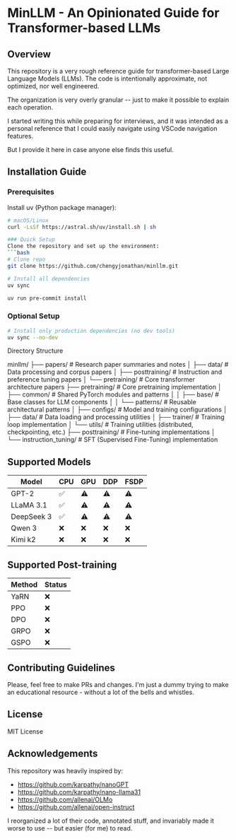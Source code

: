   # MinLLM - An Opinionated Guide for Transformer-based LLMs

  ## Overview

  This repository is a very rough reference guide for transformer-based Large Language Models (LLMs). The code is intentionally approximate, not optimized, nor well engineered.

  The organization is very overly granular -- just to make it possible to explain each operation.

  I started writing this while preparing for interviews, and it was intended as a personal reference that I could easily navigate using VSCode navigation features.

  But I provide it here in case anyone else finds this useful.

## Installation Guide

### Prerequisites

Install uv (Python package manager):
```bash
# macOS/Linux
curl -LsSf https://astral.sh/uv/install.sh | sh

### Quick Setup
Clone the repository and set up the environment:
```bash
# Clone repo
git clone https://github.com/chengyjonathan/minllm.git

# Install all dependencies
uv sync

uv run pre-commit install
```

### Optional Setup

```bash
# Install only production dependencies (no dev tools)
uv sync --no-dev
```

  Directory Structure

  minllm/
  ├── papers/              # Research paper summaries and notes
  │   ├── data/           # Data processing and corpus papers
  │   ├── posttraining/   # Instruction and preference tuning papers
  │   └── pretraining/    # Core transformer architecture papers
  ├── pretraining/        # Core pretraining implementation
  │   ├── common/         # Shared PyTorch modules and patterns
  │   │   ├── base/      # Base classes for LLM components
  │   │   └── patterns/  # Reusable architectural patterns
  │   ├── configs/       # Model and training configurations
  │   ├── data/          # Data loading and processing utilities
  │   ├── trainer/       # Training loop implementation
  │   └── utils/         # Training utilities (distributed, checkpointing, etc.)
  ├── posttraining/       # Fine-tuning implementations
  │   └── instruction_tuning/  # SFT (Supervised Fine-Tuning) implementation

## Supported Models

| Model | CPU | GPU | DDP | FSDP |
|-------|-----|-----|-----|------|
| GPT-2 | ✅ | ⚠️ | ⚠️ | ⚠️ |
| LLaMA 3.1 | ✅ | ⚠️ | ⚠️ | ⚠️ |
| DeepSeek 3 | ✅ | ⚠️ | ⚠️ | ⚠️ |
| Qwen 3 | ❌ | ❌ | ❌ | ❌ |
| Kimi k2 | ❌ | ❌ | ❌ | ❌ |

## Supported Post-training

| Method | Status |
|--------|--------|
| YaRN | ❌ |
| PPO | ❌ |
| DPO | ❌ |
| GRPO | ❌ |
| GSPO | ❌ |

## Contributing Guidelines

Please, feel free to make PRs and changes. I'm just a dummy trying to make an educational resource - without a lot of the bells and whistles.

## License

MIT License

## Acknowledgements

  This repository was heavily inspired by:

  - https://github.com/karpathy/nanoGPT
  - https://github.com/karpathy/nano-llama31
  - https://github.com/allenai/OLMo
  - https://github.com/allenai/open-instruct

I reorganized a lot of their code, annotated stuff, and invariably made it worse to use -- but easier (for me) to read.
